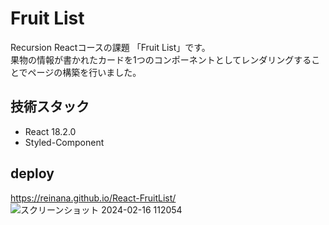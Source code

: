 # Fruit List
Recursion Reactコースの課題 「Fruit List」です。<br>
果物の情報が書かれたカードを1つのコンポーネントとしてレンダリングすることでページの構築を行いました。
## 技術スタック
- React 18.2.0
- Styled-Component
  
## deploy
https://reinana.github.io/React-FruitList/
![スクリーンショット 2024-02-16 112054](https://github.com/reinana/React-FruitList/assets/62531225/b836b859-3391-40ec-8920-43eaebf1caf0)
